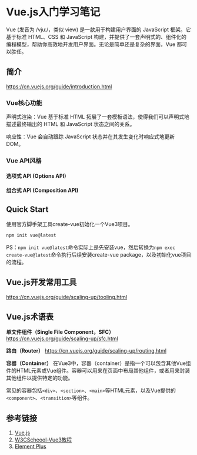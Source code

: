 # Vue.js入门学习笔记

Vue (发音为 /vjuː/，类似 view) 是一款用于构建用户界面的 JavaScript 框架。它基于标准 HTML、CSS 和 JavaScript 构建，并提供了一套声明式的、组件化的编程模型，帮助你高效地开发用户界面。无论是简单还是复杂的界面，Vue 都可以胜任。


## 简介

https://cn.vuejs.org/guide/introduction.html

### Vue核心功能

声明式渲染：Vue 基于标准 HTML 拓展了一套模板语法，使得我们可以声明式地描述最终输出的 HTML 和 JavaScript 状态之间的关系。

响应性：Vue 会自动跟踪 JavaScript 状态并在其发生变化时响应式地更新 DOM。


### Vue API风格

#### 选项式 API (Options API)


#### 组合式 API (Composition API)



## Quick Start

使用官方脚手架工具create-vue初始化一个Vue3项目。
```bash
npm init vue@latest
```
PS：`npm init vue@latest`命令实际上是先安装vue，然后转换为`npm exec create-vue@latest`命令执行后续安装create-vue package，以及初始化vue项目的流程。


## Vue.js开发常用工具

https://cn.vuejs.org/guide/scaling-up/tooling.html


## Vue.js术语表

**单文件组件（Single File Component，SFC）**
https://cn.vuejs.org/guide/scaling-up/sfc.html

**路由（Router）**
https://cn.vuejs.org/guide/scaling-up/routing.html

**容器（Container）**
在Vue3中，容器（container）是指一个可以包含其他Vue组件的HTML元素或Vue组件。容器可以用来在页面中布局其他组件，或者用来封装其他组件以提供特定的功能。

常见的容器包括`<div>`、`<section>`、`<main>`等HTML元素，以及Vue提供的`<component>`、`<transition>`等组件。

## 参考链接

1. [Vue.js](https://cn.vuejs.org/guide/introduction.html)
2. [W3CScheool-Vue3教程](https://www.w3cschool.cn/vuejs3/)
3. [Element Plus](https://element-plus.gitee.io/zh-CN/)